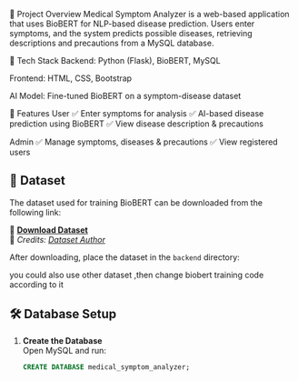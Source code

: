 
📌 Project Overview
Medical Symptom Analyzer is a web-based application that uses BioBERT for NLP-based disease prediction. Users enter symptoms, and the system predicts possible diseases, retrieving descriptions and precautions from a MySQL database.

🔧 Tech Stack
Backend: Python (Flask), BioBERT, MySQL

Frontend: HTML, CSS, Bootstrap

AI Model: Fine-tuned BioBERT on a symptom-disease dataset

🚀 Features
User
✅ Enter symptoms for analysis
✅ AI-based disease prediction using BioBERT
✅ View disease description & precautions

Admin
✅ Manage symptoms, diseases & precautions
✅ View registered users

## 📂 Dataset

The dataset used for training BioBERT can be downloaded from the following link:

🔗 **[Download Dataset]("itachi9604/disease-symptom-description-dataset")**  
📌 *Credits: [Dataset Author]([https://www.kaggle.com/author-profile](https://www.kaggle.com/itachi9604))*  

After downloading, place the dataset in the `backend` directory:

you could also use other dataset ,then change biobert training code according to it

## 🛠️ Database Setup

1. **Create the Database**  
   Open MySQL and run:
   ```sql
   CREATE DATABASE medical_symptom_analyzer;
